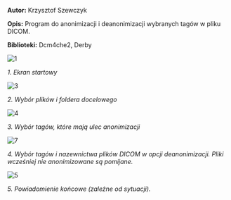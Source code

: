 **Autor:** Krzysztof Szewczyk

**Opis:** Program do anonimizacji i deanonimizacji wybranych tagów w pliku DICOM.

**Biblioteki:** Dcm4che2, Derby

![1](https://user-images.githubusercontent.com/42994172/46662145-ee780a00-cbba-11e8-9546-a6837c3e10be.png)

*1. Ekran startowy*


![3](https://user-images.githubusercontent.com/42994172/46662187-0a7bab80-cbbb-11e8-91b0-f97ad5dc7373.png)

*2. Wybór plików i foldera docelowego*


![4](https://user-images.githubusercontent.com/42994172/46662262-3b5be080-cbbb-11e8-8bdb-f3aa8d65df31.png)

*3. Wybór tagów, które mają ulec anonimizacji*


![7](https://user-images.githubusercontent.com/42994172/46662326-65ad9e00-cbbb-11e8-8a60-d375f784c694.png)

*4. Wybór tagów i nazewnictwa plików DICOM w opcji deanonimizacji. Pliki wcześniej nie anonimizowane są pomijane.*


![5](https://user-images.githubusercontent.com/42994172/46662292-49116600-cbbb-11e8-9dc4-c7335112d15f.png)

*5. Powiadomienie końcowe (zależne od sytuacji).*



